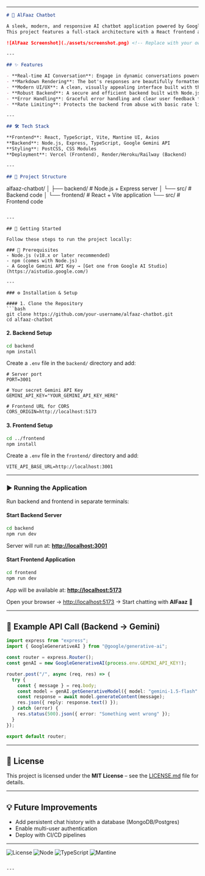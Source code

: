 
---

```markdown
# 🤖 AlFaaz Chatbot

A sleek, modern, and responsive AI chatbot application powered by Google's **Gemini API**.  
This project features a full-stack architecture with a React frontend and a Node.js/Express backend.

![AlFaaz Screenshot](./assets/screenshot.png) <!-- Replace with your own screenshot or demo gif -->

---

## ✨ Features

- **Real-time AI Conversation**: Engage in dynamic conversations powered by the `gemini-1.5-flash` model.  
- **Markdown Rendering**: The bot's responses are beautifully formatted, supporting lists, bold text, and more.  
- **Modern UI/UX**: A clean, visually appealing interface built with the Mantine component library.  
- **Robust Backend**: A secure and efficient backend built with Node.js, Express, and TypeScript.  
- **Error Handling**: Graceful error handling and clear user feedback for API or network issues.  
- **Rate Limiting**: Protects the backend from abuse with basic rate limiting.  

---

## 🛠️ Tech Stack

**Frontend**: React, TypeScript, Vite, Mantine UI, Axios  
**Backend**: Node.js, Express, TypeScript, Google Gemini API  
**Styling**: PostCSS, CSS Modules  
**Deployment**: Vercel (Frontend), Render/Heroku/Railway (Backend)  

---

## 📂 Project Structure

```

alfaaz-chatbot/
│
├── backend/   # Node.js + Express server
│   └── src/   # Backend code
│
└── frontend/  # React + Vite application
└── src/   # Frontend code

````

---

## 🚀 Getting Started

Follow these steps to run the project locally:

### 🔑 Prerequisites
- Node.js (v18.x or later recommended)  
- npm (comes with Node.js)  
- A Google Gemini API Key → [Get one from Google AI Studio](https://aistudio.google.com/)  

---

### ⚙️ Installation & Setup

#### 1. Clone the Repository
```bash
git clone https://github.com/your-username/alfaaz-chatbot.git
cd alfaaz-chatbot
````

#### 2. Backend Setup

```bash
cd backend
npm install
```

Create a `.env` file in the `backend/` directory and add:

```env
# Server port
PORT=3001

# Your secret Gemini API Key
GEMINI_API_KEY="YOUR_GEMINI_API_KEY_HERE"

# Frontend URL for CORS
CORS_ORIGIN=http://localhost:5173
```

#### 3. Frontend Setup

```bash
cd ../frontend
npm install
```

Create a `.env` file in the `frontend/` directory and add:

```env
VITE_API_BASE_URL=http://localhost:3001
```

---

### ▶️ Running the Application

Run backend and frontend in separate terminals:

#### Start Backend Server

```bash
cd backend
npm run dev
```

Server will run at: **[http://localhost:3001](http://localhost:3001)**

#### Start Frontend Application

```bash
cd frontend
npm run dev
```

App will be available at: **[http://localhost:5173](http://localhost:5173)**

Open your browser → [http://localhost:5173](http://localhost:5173) → Start chatting with **AlFaaz** 🎉

---

## 📡 Example API Call (Backend → Gemini)

```ts
import express from "express";
import { GoogleGenerativeAI } from "@google/generative-ai";

const router = express.Router();
const genAI = new GoogleGenerativeAI(process.env.GEMINI_API_KEY!);

router.post("/", async (req, res) => {
  try {
    const { message } = req.body;
    const model = genAI.getGenerativeModel({ model: "gemini-1.5-flash" });
    const response = await model.generateContent(message);
    res.json({ reply: response.text() });
  } catch (error) {
    res.status(500).json({ error: "Something went wrong" });
  }
});

export default router;
```

---

## 📝 License

This project is licensed under the **MIT License** – see the [LICENSE.md](LICENSE.md) file for details.

---

## 💡 Future Improvements

* Add persistent chat history with a database (MongoDB/Postgres)
* Enable multi-user authentication
* Deploy with CI/CD pipelines

---

![License](https://img.shields.io/badge/license-MIT-blue.svg)
![Node](https://img.shields.io/badge/node-18.x-green)
![TypeScript](https://img.shields.io/badge/typescript-5.x-blue)
![Mantine](https://img.shields.io/badge/ui-Mantine-339af0)

```

---

